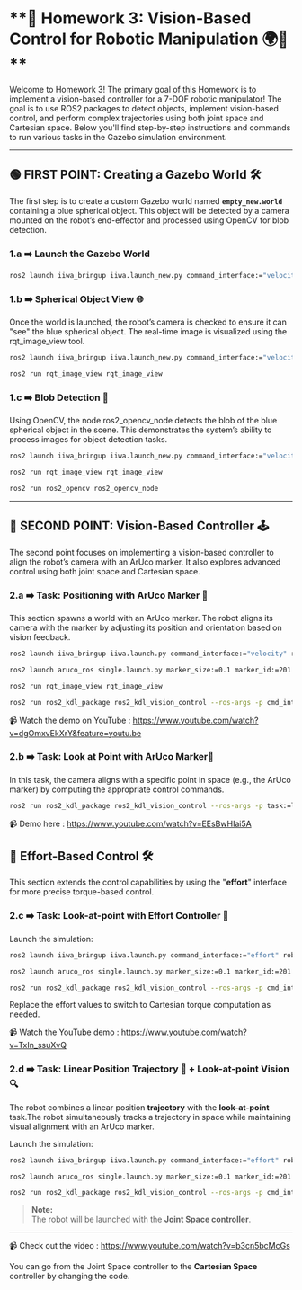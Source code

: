 # **🚀 Homework 3: Vision-Based Control for Robotic Manipulation 🌍🤖 **

Welcome to Homework 3! The primary goal of this Homework is to implement a vision-based controller for a 7-DOF robotic manipulator!  The goal is to use ROS2 packages to detect objects, implement vision-based control, and perform complex trajectories using both joint space and Cartesian space. Below you'll find step-by-step instructions and commands to run various tasks in the Gazebo simulation environment.

---

## 🟢 **FIRST POINT: Creating a Gazebo World** 🛠️

The first step is to create a custom Gazebo world named **`empty_new.world`** containing a blue spherical object. This object will be detected by a camera mounted on the robot’s end-effector and processed using OpenCV for blob detection.

### 1.a ➡️ Launch the Gazebo World
```bash
ros2 launch iiwa_bringup iiwa.launch_new.py command_interface:="velocity" robot_controller:="velocity_controller" use_sim:=true use_vision:=true
```
### 1.b ➡️ Spherical Object View 🌐

Once the world is launched, the robot’s camera is checked to ensure it can "see" the blue spherical object. The real-time image is visualized using the rqt_image_view tool.
```bash
ros2 launch iiwa_bringup iiwa.launch_new.py command_interface:="velocity" robot_controller:="velocity_controller" use_sim:=true use_vision:=true

ros2 run rqt_image_view rqt_image_view
```
### 1.c ➡️ Blob Detection 🔵

Using OpenCV, the node ros2_opencv_node detects the blob of the blue spherical object in the scene. This demonstrates the system’s ability to process images for object detection tasks.
```bash
ros2 launch iiwa_bringup iiwa.launch_new.py command_interface:="velocity" robot_controller:="velocity_controller" use_sim:=true use_vision:=true

ros2 run rqt_image_view rqt_image_view

ros2 run ros2_opencv ros2_opencv_node
```

---

## 🔵 **SECOND POINT: Vision-Based Controller** 🕹️

The second point focuses on implementing a vision-based controller to align the robot’s camera with an ArUco marker. It also explores advanced control using both joint space and Cartesian space.

### 2.a ➡️ Task: Positioning with ArUco Marker 📸

This section spawns a world with an ArUco marker. The robot aligns its camera with the marker by adjusting its position and orientation based on vision feedback. 

```bash
ros2 launch iiwa_bringup iiwa.launch.py command_interface:="velocity" robot_controller:="velocity_controller" use_sim:=true use_vision:=true

ros2 launch aruco_ros single.launch.py marker_size:=0.1 marker_id:=201

ros2 run rqt_image_view rqt_image_view

ros2 run ros2_kdl_package ros2_kdl_vision_control --ros-args -p cmd_interface:=velocity -p task:=positioning
```
📹 Watch the demo on YouTube : https://www.youtube.com/watch?v=dgOmxvEkXrY&feature=youtu.be

### 2.b ➡️ Task: Look at Point with ArUco Marker📌 

In this task, the camera aligns with a specific point in space (e.g., the ArUco marker) by computing the appropriate control commands.

```bash
ros2 run ros2_kdl_package ros2_kdl_vision_control --ros-args -p task:=look-at-point
```
📹 Demo here : https://www.youtube.com/watch?v=EEsBwHIai5A

## 💪 Effort-Based Control 🛠️
This section extends the control capabilities by using the "**effort**" interface for more precise torque-based control.

### 2.c ➡️ Task: Look-at-point with Effort Controller 💪
Launch the simulation:
```bash
ros2 launch iiwa_bringup iiwa.launch.py command_interface:="effort" robot_controller:="effort_controller" use_sim:=true use_vision:=true

ros2 launch aruco_ros single.launch.py marker_size:=0.1 marker_id:=201

ros2 run ros2_kdl_package ros2_kdl_vision_control --ros-args -p cmd_interface:=effort -p task:=look-at-point
```
Replace the effort values to switch to Cartesian torque computation as needed.

📹 Watch the YouTube demo : https://www.youtube.com/watch?v=TxIn_ssuXvQ

### 2.d  ➡️ Task: Linear Position Trajectory 🎯 + Look-at-point Vision 🔍

The robot combines a linear position **trajectory** with the **look-at-point** task.The robot simultaneously tracks a trajectory in space while maintaining visual alignment with an ArUco marker.

Launch the simulation:
```bash
ros2 launch iiwa_bringup iiwa.launch.py command_interface:="effort" robot_controller:="effort_controller" use_sim:=true use_vision:=true

ros2 launch aruco_ros single.launch.py marker_size:=0.1 marker_id:=201

ros2 run ros2_kdl_package ros2_kdl_vision_control --ros-args -p cmd_interface:=effort -p task:=trajectory_lap 
```
> **Note:**  
> The robot will be launched with the **Joint Space controller**.  
---
📹 Check out the video : https://www.youtube.com/watch?v=b3cn5bcMcGs

You can go from the Joint Space controller to the **Cartesian Space** controller by changing the code.
